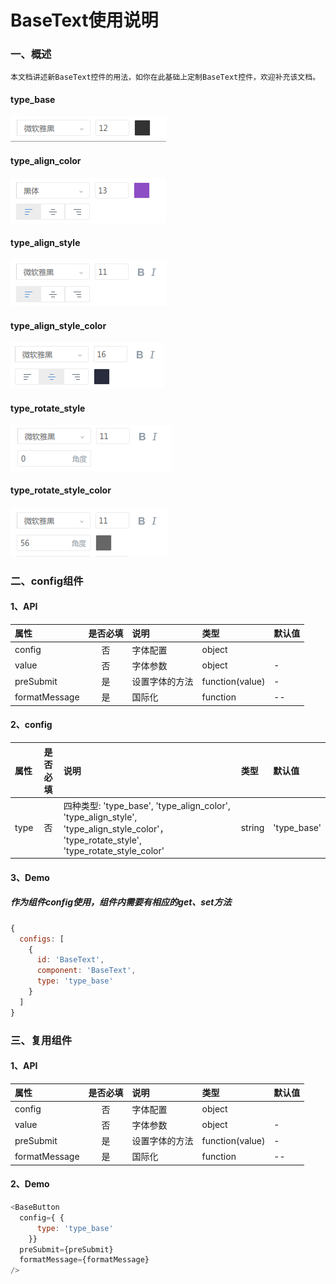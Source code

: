 # BaseText使用说明

### 一、概述

    本文档讲述新BaseText控件的用法，如你在此基础上定制BaseText控件，欢迎补充该文档。

####  type_base
![type_base](./images/type_base.png 'type_base')
<br/>
####  type_align_color
![type_align_color](./images/type_align_color.png 'type_align_color')
<br/>
####  type_align_style
![type_align_style](./images/type_align_style.png 'type_align_style')
<br/>
####  type_align_style_color
![type_align_style_color](./images/type_align_style_color.png 'type_align_style_color')
<br/>
####  type_rotate_style
![type_rotate_style](./images/type_rotate_style.png 'type_rotate_style')
<br/>
####  type_rotate_style_color
![type_rotate_style_color](./images/type_rotate_style_color.png 'type_rotate_style_color')

### 二、config组件

#### 1、API

属性|是否必填|说明|类型|默认值
:--|:--:|:--|:--|:--
config|否|字体配置|object|
value|否|字体参数|object|-
preSubmit|是|设置字体的方法|function(value)|-
formatMessage|是|国际化|function|--

#### 2、config

属性|是否必填|说明|类型|默认值
:--|:--:|:--|:--|:--
type|否| 四种类型: 'type_base', 'type_align_color', 'type_align_style', 'type_align_style_color'， 'type_rotate_style', 'type_rotate_style_color' |string| 'type_base'

#### 3、Demo

##### 作为组件config使用，组件内需要有相应的get、set方法

```javascript
{
  configs: [
    {
      id: 'BaseText',
      component: 'BaseText',
      type: 'type_base'
    }
  ]
}
```

### 三、复用组件

#### 1、API

属性|是否必填|说明|类型|默认值
:--|:--:|:--|:--|:--
config|否|字体配置|object|
value|否|字体参数|object|-
preSubmit|是|设置字体的方法|function(value)|-
formatMessage|是|国际化|function|--


#### 2、Demo

```javascript
<BaseButton
  config={ {
      type: 'type_base'
    }}
  preSubmit={preSubmit}
  formatMessage={formatMessage}
/>
```